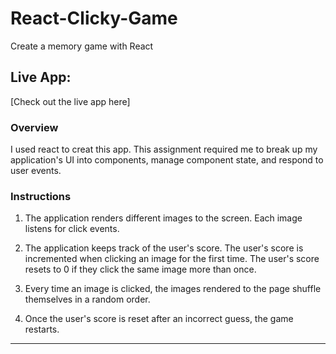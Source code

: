 # React-Clicky-Game

Create a memory game with React

## Live App:

[Check out the live app here]

### Overview

I used react to creat this app. This assignment required me to break up my application's UI into components, manage component state, and respond to user events.

### Instructions



1. The application renders different images to the screen. Each image listens for click events.

2. The application keeps track of the user's score. The user's score is incremented when clicking an image for the first time. The user's score resets to 0 if they click the same image more than once.

3. Every time an image is clicked, the images rendered to the page shuffle themselves in a random order.

4. Once the user's score is reset after an incorrect guess, the game restarts.


- - -

